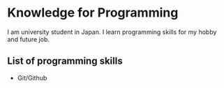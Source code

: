 # Knowledge for Programming

  I am university student in Japan. I learn programming skills for my hobby and future job. 

## List of programming skills
- Git/Github

